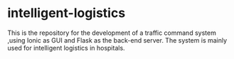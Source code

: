 # intelligent-logistics
This is the repository for the development of a traffic command system ,using Ionic as GUI and Flask as the back-end server. The system is mainly used for intelligent logistics in hospitals.
